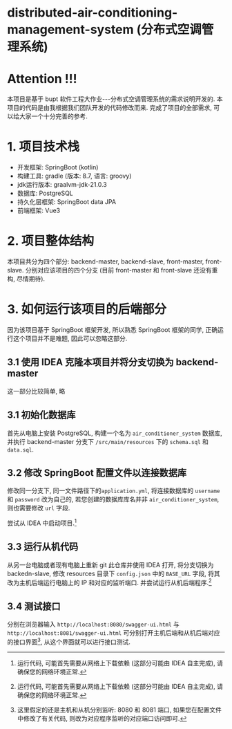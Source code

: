 # distributed-air-conditioning-management-system (分布式空调管理系统)

# Attention !!!
本项目是基于 bupt 软件工程大作业---分布式空调管理系统的需求说明开发的. 本项目的代码是由我根据我们团队开发的代码修改而来. 完成了项目的全部需求, 可以给大家一个十分完善的参考.

# 1. 项目技术栈
- 开发框架: SpringBoot (kotlin)
- 构建工具: gradle (版本: 8.7, 语言: groovy)
- jdk运行版本: graalvm-jdk-21.0.3
- 数据库: PostgreSQL
- 持久化层框架: SpringBoot data JPA
- 前端框架: Vue3

# 2. 项目整体结构
本项目共分为四个部分: backend-master, backend-slave, front-master, front-slave. 分别对应该项目的四个分支 (目前 front-master 和 front-slave 还没有重构, 尽情期待).

# 3. 如何运行该项目的后端部分 
因为该项目基于 SpringBoot 框架开发, 所以熟悉 SpringBoot 框架的同学, 正确运行这个项目并不是难题, 因此可以忽略这部分.

## 3.1 使用 IDEA 克隆本项目并将分支切换为 backend-master
这一部分比较简单, 略

## 3.1 初始化数据库
首先从电脑上安装 PostgreSQL, 构建一个名为 `air_conditioner_system` 数据库, 并执行 backend-master 分支下 `/src/main/resources` 下的 `schema.sql` 和 `data.sql`.

## 3.2 修改 SpringBoot 配置文件以连接数据库
修改同一分支下, 同一文件路径下的`application.yml`, 将连接数据库的 `username` 和 `password` 改为自己的, 若您创建的数据库库名并非 `air_conditioner_system`, 则也需要修改 `url` 字段.

尝试从 IDEA 中启动项目.[^1]

## 3.3 运行从机代码
从另一台电脑或者现有电脑上重新 git 此仓库并使用 IDEA 打开, 将分支切换为 backedn-slave, 修改 resources 目录下 `config.json` 中的 `BASE_URL` 字段, 将其改为主机后端运行电脑上的 IP 和对应的监听端口. 并尝试运行从机后端程序.[^1]

## 3.4 测试接口
分别在浏览器输入 `http://localhost:8080/swagger-ui.html` 与 `http://localhost:8081/swagger-ui.html` 可分别打开主机后端和从机后端对应的接口界面[^2], 从这个界面就可以进行接口测试.

[^1]: 运行代码, 可能首先需要从网络上下载依赖 (这部分可能由 IDEA 自主完成), 请确保您的网络环境正常.
[^2]: 这里假定的还是主机和从机分别监听: 8080 和 8081 端口, 如果您在配置文件中修改了有关代码, 则改为对应程序监听的对应端口访问即可.


